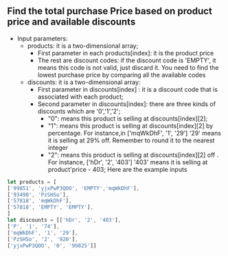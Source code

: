 ## Find the total purchase Price based on product price and available discounts
* Input parameters:
    * products: it is a two-dimensional array;
        * First parameter in each products[index]: it is the product price
        * The rest are discount codes: if the discount code is 'EMPTY', it
         means this code is not valid, just discard it. You need to find the
          lowest purchase price by comparing all the available codes
    * discounts: it is a two-dimensional array:
        * First parameter in discounts[index] : it is a discount code that
         is associated with each product;
        * Second parameter in discounts[index]: there are three kinds of
         discounts which are '0','1','2';
            * "0": means this product is selling at discounts[index][2];
            * "1": means this product is selling at discounts[index][2] by
             percentage. For instance,in ['mqWkDhF', '1', '29'] '29' means it
              is selling at 29% off. Remember to round it to the nearest integer
            * "2": means this product is selling at discounts[index][2] off
            . For instance, ['hDr', '2', '403'] '403' means it is selling at
             product'price - 403;
Here are the example inputs
 ```javascript
let products = [
 ['99851', 'yjxPwP3QOO', 'EMPTY','mqWkDhF'],
 ['93490', 'PzSHSo'],
 ['57818', 'mqWkDhF'],
 ['57818', 'EMPTY', 'EMPTY'],
]
let discounts = [['hDr', '2', '403'],
['P', '1', '74'],
['mqWkDhF', '1', '29'],
['PzSHSo', '2', '920'],
['yjxPwP3QOO', '0', '99825']]
```
